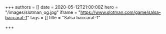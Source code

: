+++
authors = []
date = 2020-05-12T21:00:00Z
hero = "/images/slotman_og.jpg"
iframe = "https://www.slotman.com/game/salsa-baccarat-1"
tags = []
title = "Salsa baccarat-1"

+++

